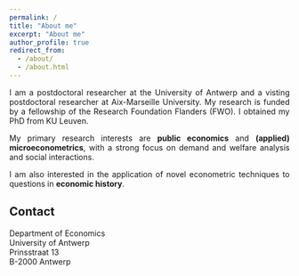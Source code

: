 ```yaml
---
permalink: /
title: "About me"
excerpt: "About me"
author_profile: true
redirect_from: 
  - /about/
  - /about.html
---
```


<p align="justify">I am a postdoctoral researcher at the University of Antwerp and a visting postdoctoral researcher at Aix-Marseille University. My research is funded by a fellowship of the Research Foundation Flanders (FWO). I obtained my PhD from KU Leuven.</p>

<p align="justify">My primary research interests are <b>public economics</b> and <b>(applied) microeconometrics</b>, with a strong focus on demand and welfare analysis and social interactions.</p>

<p align="justify">I am also interested in the application of novel econometric techniques to questions in <b>economic history</b>.</p>

<h2>Contact</h2>
Department of Economics<br>
University of Antwerp<br>
Prinsstraat 13<br>
B-2000 Antwerp
